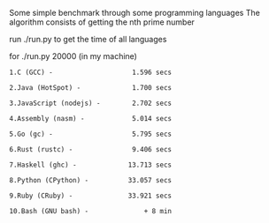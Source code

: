 Some simple benchmark through some programming languages
The algorithm consists of getting the nth prime number

  run ./run.py to get the time of all languages

  for ./run.py 20000 (in my machine)

    1.C (GCC) -                    1.596 secs

    2.Java (HotSpot) -             1.700 secs

    3.JavaScript (nodejs) -        2.702 secs

    4.Assembly (nasm) -            5.014 secs

    5.Go (gc) -                    5.795 secs

    6.Rust (rustc) -               9.406 secs

    7.Haskell (ghc) -             13.713 secs

    8.Python (CPython) -          33.057 secs

    9.Ruby (CRuby) -              33.921 secs

    10.Bash (GNU bash) -              + 8 min
